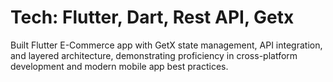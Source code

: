 <h1>Tech: Flutter, Dart, Rest API, Getx</h1>
<p> Built Flutter E-Commerce app with GetX state management, API integration, and layered architecture, demonstrating proficiency in cross-platform development and modern mobile app best practices. </p>
